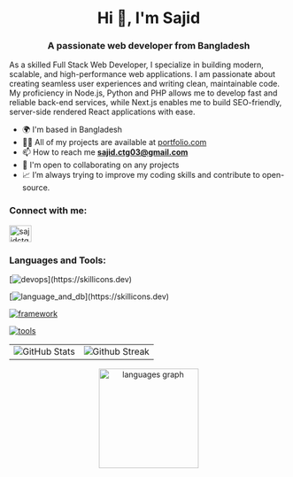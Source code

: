 <h1 align="center">Hi 👋, I'm Sajid</h1>
<h3 align="center">A passionate web developer from Bangladesh</h3>

As a skilled Full Stack Web Developer, I specialize in building modern, scalable, and high-performance web applications. I am passionate about creating seamless user experiences and writing clean, maintainable code. My proficiency in Node.js, Python and PHP allows me to develop fast and reliable back-end services, while Next.js enables me to build SEO-friendly, server-side rendered React applications with ease.

- 🌍 I'm based in Bangladesh
- 👨‍💻 All of my projects are available at [portfolio.com](portfolio.com)
- 📫 How to reach me **sajid.ctg03@gmail.com**
- 🤝 I'm open to collaborating on any projects
- 📈 I’m always trying to improve my coding skills and contribute to open-source.

<h3 align="left">Connect with me:</h3>
<p align="left">
<a href="https://twitter.com/sajidctg3" target="blank"><img align="center" src="https://raw.githubusercontent.com/rahuldkjain/github-profile-readme-generator/master/src/images/icons/Social/twitter.svg" alt="sajidctg3" height="30" width="40" /></a>
</p>

<h3 align="left">Languages and Tools:</h3>

[![devops](https://skillicons.dev/icons?i=aws,docker,linux,git,)](https://skillicons.dev)

[![language_and_db](https://skillicons.dev/icons?i=js,ts,python,php,mysql,postgres,mongodb,redis,)](https://skillicons.dev)

[![framework](https://skillicons.dev/icons?i=expressjs,nestjs,django,fastapi,laravel,react,nextjs,tailwind,graphql&perline=10)](https://skillicons.dev)

[![tools](https://skillicons.dev/icons?i=vim,neovim,vscode)](https://skillicons.dev)

<table>
<tr>
  <td>
    <img src="https://github-readme-stats.vercel.app/api?username=sajidctg1&theme=tokyonight&hide_border=true&include_all_commits=false&count_private=false" alt="GitHub Stats" title="Github Stats"/>  
  </td>
  <td>
    <img src="https://github-readme-streak-stats.herokuapp.com/?user=sajidctg1&theme=tokyonight&hide_border=true" alt="Github Streak" title="Github Streak"/> 
  </td>
</tr>
</table>
<div align="center">
  <img src="https://github-readme-stats.vercel.app/api/top-langs?username=sajidctg1&locale=en&hide_title=false&layout=compact&card_width=320&langs_count=6&theme=tokyonight&hide_border=false" height="180" alt="languages graph"  />
</div>


